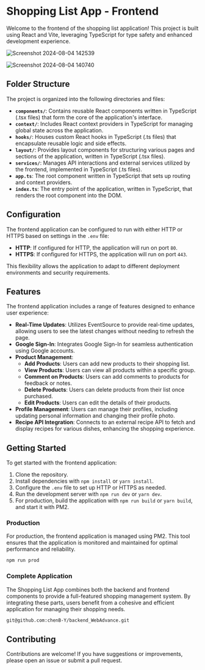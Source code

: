 # Shopping List App - Frontend

Welcome to the frontend of the shopping list application! This project is built using React and Vite, leveraging TypeScript for type safety and enhanced development experience.

![Screenshot 2024-08-04 142539](https://github.com/user-attachments/assets/53cea276-316c-4f9e-9b8c-bed815a0df13)


![Screenshot 2024-08-04 140740](https://github.com/user-attachments/assets/d51847ba-626f-48a9-9b83-92c2e2443bfe)


## Folder Structure

The project is organized into the following directories and files:

- **`components/`**: Contains reusable React components written in TypeScript (.tsx files) that form the core of the application's interface.
- **`context/`**: Includes React context providers in TypeScript for managing global state across the application.
- **`hooks/`**: Houses custom React hooks in TypeScript (.ts files) that encapsulate reusable logic and side effects.
- **`layout/`**: Provides layout components for structuring various pages and sections of the application, written in TypeScript (.tsx files).
- **`services/`**: Manages API interactions and external services utilized by the frontend, implemented in TypeScript (.ts files).
- **`app.ts`**: The root component written in TypeScript that sets up routing and context providers.
- **`index.ts`**: The entry point of the application, written in TypeScript, that renders the root component into the DOM.

## Configuration

The frontend application can be configured to run with either HTTP or HTTPS based on settings in the `.env` file:

- **HTTP**: If configured for HTTP, the application will run on port `80`.
- **HTTPS**: If configured for HTTPS, the application will run on port `443`.

This flexibility allows the application to adapt to different deployment environments and security requirements.

## Features

The frontend application includes a range of features designed to enhance user experience:

- **Real-Time Updates**: Utilizes EventSource to provide real-time updates, allowing users to see the latest changes without needing to refresh the page.
- **Google Sign-In**: Integrates Google Sign-In for seamless authentication using Google accounts.
- **Product Management**:
  - **Add Products**: Users can add new products to their shopping list.
  - **View Products**: Users can view all products within a specific group.
  - **Comment on Products**: Users can add comments to products for feedback or notes.
  - **Delete Products**: Users can delete products from their list once purchased.
  - **Edit Products**: Users can edit the details of their products.
- **Profile Management**: Users can manage their profiles, including updating personal information and changing their profile photo.
- **Recipe API Integration**: Connects to an external recipe API to fetch and display recipes for various dishes, enhancing the shopping experience.

## Getting Started

To get started with the frontend application:

1. Clone the repository.
2. Install dependencies with `npm install` or `yarn install`.
3. Configure the `.env` file to set up HTTP or HTTPS as needed.
4. Run the development server with `npm run dev` or `yarn dev`.
5. For production, build the application with `npm run build` or `yarn build`, and start it with PM2.

### Production
For production, the frontend application is managed using PM2. This tool ensures that the application is monitored and maintained for optimal performance and reliability.
```sh
npm run prod
```

### Complete Application
The Shopping List App combines both the backend and frontend components to provide a full-featured shopping management system. By integrating these parts, users benefit from a cohesive and efficient application for managing their shopping needs.
```sh
git@github.com:chenB-Y/backend_WebAdvance.git
```

## Contributing

Contributions are welcome! If you have suggestions or improvements, please open an issue or submit a pull request.
